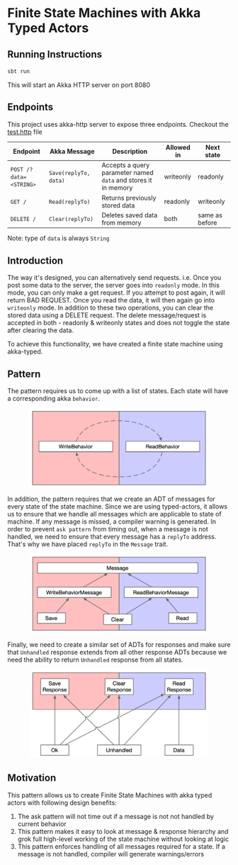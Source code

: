 # Finite State Machines with Akka Typed Actors

## Running Instructions

```sh
sbt run
```

This will start an Akka HTTP server on port 8080

## Endpoints

This project uses akka-http server to expose three endpoints. Checkout the [test.http](src/main/scala/com/example/test.http) file

|Endpoint|Akka Message|Description|Allowed in|Next state|
|-|-|-|-|-|
|`POST /?data=<STRING>`|`Save(replyTo, data)`|Accepts a query parameter named `data` and stores it in memory|writeonly|readonly|
|`GET /`|`Read(replyTo)`|Returns previously stored data|readonly|writeonly|
|`DELETE /`|`Clear(replyTo)`|Deletes saved data from memory|both|same as before|

Note: type of `data` is always `String`

## Introduction

The way it's designed, you can alternatively send requests. i.e.
Once you post some data to the server, the server goes into `readonly` mode. In this
mode, you can only make a get request. If you attempt to post again, it will
return BAD REQUEST. Once you read the data, it will then again go into `writeonly` mode. In addition to these two operations, you can clear the stored data using a DELETE request. The delete message/request is accepted in both - readonly & writeonly states and does not toggle the state after clearing the data.

To achieve this functionality, we have created a finite state machine using akka-typed.

## Pattern

The pattern requires us to come up with a list of states.
Each state will have a corresponding akka `behavior`.

<div align="center">
  <img width="80%" src="images/Behaviors.png">
</div>

In addition, the pattern requires that we create an ADT of messages for every
state of the state machine. Since we are using typed-actors,
it allows us to ensure that we handle all messages which are
applicable to state of machine. If any message is missed,
a compiler warning is generated. In order to prevent `ask pattern`
from timing out, when a message is not handled, we need to ensure
that every message has a `replyTo` address. That's why we have 
placed `replyTo` in the `Message` trait.

<div align="center">
  <img width="80%" src="images/Messages.png">
</div>

Finally, we need to create a similar set of ADTs for responses and
make sure that `Unhandled` response extends from all other response
ADTs because we need the ability to return `Unhandled` response
from all states.

<div align="center">
  <img width="80%" src="images/Responses.png">
</div>

## Motivation

This pattern allows us to create Finite State Machines with akka typed actors with following design benefits:

1. The ask pattern will not time out if a message is not not handled by current behavior
1. This pattern makes it easy to look at message & response hierarchy and grok full high-level working of the state machine
without looking at logic
1. This pattern enforces handling of all messages required for a state. If a message is not handled,
compiler will generate warnings/errors
